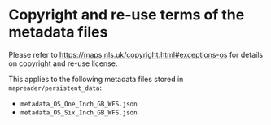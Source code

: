 # Copyright and re-use terms of the metadata files

Please refer to https://maps.nls.uk/copyright.html#exceptions-os for details on copyright and re-use license. 

This applies to the following metadata files stored in `mapreader/persistent_data`:

- `metadata_OS_One_Inch_GB_WFS.json`
- `metadata_OS_Six_Inch_GB_WFS.json`